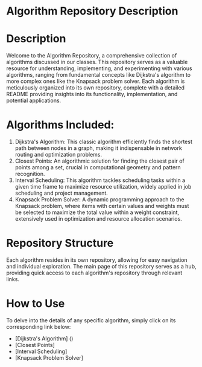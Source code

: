 # Algorithm Repository Description

# Description
Welcome to the Algorithm Repository, a comprehensive collection of algorithms discussed in our classes. This repository serves as a valuable resource for understanding, implementing, and experimenting with various algorithms, ranging from fundamental concepts like Dijkstra's algorithm to more complex ones like the Knapsack problem solver. Each algorithm is meticulously organized into its own repository, complete with a detailed README providing insights into its functionality, implementation, and potential applications. 


# Algorithms Included: 
1. Dijkstra's Algorithm: This classic algorithm efficiently finds the shortest path between nodes in a graph, making it indispensable in network routing and optimization problems.
2. Closest Points: An algorithmic solution for finding the closest pair of points among a set, crucial in computational geometry and pattern recognition.
3. Interval Scheduling: This algorithm tackles scheduling tasks within a given time frame to maximize resource utilization, widely applied in job scheduling and project management.
4. Knapsack Problem Solver: A dynamic programming approach to the Knapsack problem, where items with certain values and weights must be selected to maximize the total value within a weight constraint, extensively used in optimization and resource allocation scenarios.

# Repository Structure
Each algorithm resides in its own repository, allowing for easy navigation and individual exploration. The main page of this repository serves as a hub, providing quick access to each algorithm's repository through relevant links. 

# How to Use 
To delve into the details of any specific algorithm, simply click on its corresponding link below: 
- [Dijkstra's Algorithm] ()
- [Closest Points]
- [Interval Scheduling]
- [Knapsack Problem Solver] 
